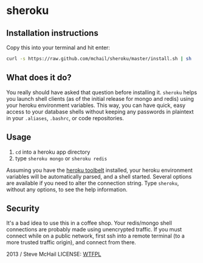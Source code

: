 # sheroku

## Installation instructions

Copy this into your terminal and hit enter:
```sh
curl -s https://raw.github.com/mchail/sheroku/master/install.sh | sh
```

## What does it do?

You really should have asked that question before installing it. `sheroku` helps you launch shell clients (as of the initial release for mongo and redis) using your heroku environment variables. This way, you can have quick, easy access to your database shells without keeping any passwords in plaintext in your `.aliases`, `.bashrc`, or code repositories.

## Usage

1. `cd` into a heroku app directory
2. type `sheroku mongo` or `sheroku redis`

Assuming you have the [heroku toolbelt](https://toolbelt.heroku.com/) installed, your heroku environment variables will be automatically parsed, and a shell started. Several options are available if you need to alter the connection string. Type `sheroku`, without any options, to see the help information.

## Security

It's a bad idea to use this in a coffee shop. Your redis/mongo shell connections are probably made using unencrypted traffic. If you must connect while on a public network, first ssh into a remote terminal (to a more trusted traffic origin), and connect from there.

2013 / Steve McHail
LICENSE: [WTFPL](http://en.wikipedia.org/wiki/WTFPL)

